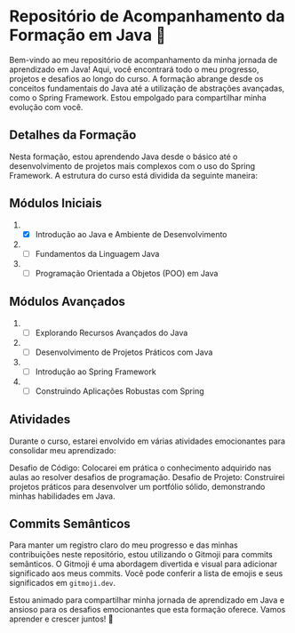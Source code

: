 # Repositório de Acompanhamento da Formação em Java 🚀

Bem-vindo ao meu repositório de acompanhamento da minha jornada de aprendizado em Java! Aqui, você encontrará todo o meu progresso, projetos e desafios ao longo do curso. A formação abrange desde os conceitos fundamentais do Java até a utilização de abstrações avançadas, como o Spring Framework. Estou empolgado para compartilhar minha evolução com você.

## Detalhes da Formação

Nesta formação, estou aprendendo Java desde o básico até o desenvolvimento de projetos mais complexos com o uso do Spring Framework. A estrutura do curso está dividida da seguinte maneira:

## Módulos Iniciais
1. - [x] Introdução ao Java e Ambiente de Desenvolvimento
2. - [ ] Fundamentos da Linguagem Java
3. - [ ] Programação Orientada a Objetos (POO) em Java

## Módulos Avançados
1. - [ ] Explorando Recursos Avançados do Java
2. - [ ] Desenvolvimento de Projetos Práticos com Java
3. - [ ] Introdução ao Spring Framework
4. - [ ] Construindo Aplicações Robustas com Spring

## Atividades
Durante o curso, estarei envolvido em várias atividades emocionantes para consolidar meu aprendizado:

Desafio de Código: Colocarei em prática o conhecimento adquirido nas aulas ao resolver desafios de programação.
Desafio de Projeto: Construirei projetos práticos para desenvolver um portfólio sólido, demonstrando minhas habilidades em Java.

## Commits Semânticos
Para manter um registro claro do meu progresso e das minhas contribuições neste repositório, estou utilizando o Gitmoji para commits semânticos. O Gitmoji é uma abordagem divertida e visual para adicionar significado aos meus commits. Você pode conferir a lista de emojis e seus significados em `gitmoji.dev`.

Estou animado para compartilhar minha jornada de aprendizado em Java e ansioso para os desafios emocionantes que esta formação oferece. Vamos aprender e crescer juntos! 🚀
